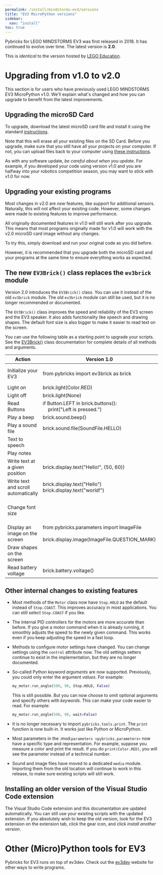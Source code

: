```yaml
---
permalink: /install/mindstorms-ev3/versions
title: "EV3 MicroPython versions"
sidebar:
  nav: "install"
toc: true
---
```


Pybricks for LEGO MINDSTORMS EV3 was first released in 2018. It has continued
to evolve over time. The latest version is **2.0**.

This is *identical* to the version hosted by [LEGO Education][le-ev3].

# Upgrading from v1.0 to v2.0


This section is for users who have previously used LEGO MINDSTORMS EV3
MicroPython v1.0. We'll explain what's changed and how you can upgrade to
benefit from the latest improvements.

## Upgrading the microSD Card


To upgrade, download the latest microSD card file and install it using the
standard [instructions](/install/mindstorms-ev3/installation/).

Note that this will erase all your existing files on the SD Card. Before you
upgrade, make sure that you still have all your projects on your computer.
If not, you can upload files back to your computer using
[these instructions](/install/mindstorms-ev3/running-programs#managing-files-on-the-ev3-brick).

As with any software update, *be careful about when you update*. For example,
if you developed your code using version v1.0 and you are halfway into your
robotics competition season, you may want to stick with v1.0 for now.


## Upgrading your existing programs


Most changes in v2.0 are *new* features, like support for additional sensors.
Naturally, this will not affect your existing code.
However, some changes were made to existing features to improve performance.

All originally documented features in v1.0 will still work after you upgrade.
This means that most programs originally made for v1.0 will work with the v2.0
microSD card image without any changes.

To try this, simply download and run your original code as you did before.

However, it is recommended that you upgrade both the microSD card and your
programs at the same time to ensure everything works as expected.

## The new ``EV3Brick()`` class replaces the ``ev3brick`` module


Version 2.0 introduces the ``EV3Brick()`` class.
You can use it instead of the old  ``ev3brick`` module. The old ``ev3brick``
module can still be used, but it is no longer recommended or documented.

The ``EV3Brick()`` class improves the speed and
reliability of the EV3 screen and the EV3 speaker. It also adds functionality
like speech and drawing shapes. The default
font size is also bigger to make it easier to read text on the screen.

You can use
the following table as a starting point to upgrade your scripts. See the
[EV3Brick()](https://docs.pybricks.com/en/latest/hubs/ev3brick.html)
class documentation for
complete details of all methods and arguments.

| Action                              | Version 1.0                                                                                      | Version 2.0                                                                                                                      |
|-------------------------------------|--------------------------------------------------------------------------------------------------|----------------------------------------------------------------------------------------------------------------------------------|
| Initialize your EV3                 | from pybricks import ev3brick as brick                                                           | from pybricks.hubs import EV3Brick<br /><br />ev3 = EV3Brick()                                                                   |
| Light on                            | brick.light(Color.RED)                                                                           | ev3.light.on(Color.RED)                                                                                                          |
| Light off                           | brick.light(None)                                                                                | ev3.light.off()                                                                                                                  |
| Read Buttons                        | if Button.LEFT in brick.buttons():<br />&nbsp;&nbsp;&nbsp;&nbsp;print("Left is pressed.")        | if Button.LEFT in ev3.buttons.pressed():<br />&nbsp;&nbsp;&nbsp;&nbsp;print("Left is pressed.")                                  |
| Play a beep                         | brick.sound.beep()                                                                               | ev3.speaker.beep()                                                                                                               |
| Play a sound file                   | brick.sound.file(SoundFile.HELLO)                                                                | ev3.speaker.play_file(SoundFile.HELLO)                                                                                           |
| Text to speech                      |                                                                                                  | ev3.speaker.say("I can say anything!")                                                                                           |
| Play notes                          |                                                                                                  | ev3.speaker.play_notes(['C4/4', 'G4/4'])                                                                                         |
| Write text at a given position      | brick.display.text("Hello!", (50, 60))                                                           | ev3.screen.draw_text(50, 60, "Hello!")                                                                                           |
| Write text and scroll automatically | brick.display.text("Hello")<br />brick.display.text("world!")                                    | ev3.screen.print("Hello")<br />ev3.screen.print("world!")                                                                        |
| Change font size                    |                                                                                                  | from pybricks.media.ev3dev import Font<br /><br />big_font = Font(size=24)<br />ev3.screen.set_font(big_font)                    |
| Display an image on the screen      | from pybricks.parameters import ImageFile<br /><br />brick.display.image(ImageFile.QUESTION_MARK)| from pybricks.media.ev3dev import ImageFile<br /><br />ev3.screen.load_image(ImageFile.Question_MARK)                            |
| Draw shapes on the screen           |                                                                                                  | ev3.screen.draw_line(30, 30, 30, 100)<br />ev3.screen.draw_box(50, 30, 90, 60)<br />ev3.screen.draw_circle(70, 90, 20, fill=True)|
| Read battery voltage                | brick.battery.voltage()                                                                          | ev3.battery.voltage()                                                                                                            |

## Other internal changes to existing features


- Most methods of the ``Motor`` class now
  have ``Stop.HOLD`` as the default instead of ``Stop.COAST``. This improves
  accuracy in most applications. You can still select ``Stop.COAST`` if you
  like.
- The internal PID controllers for the motors are more accurate than before.
  If you give a motor command when it is already running, it smoothly adjusts
  the speed to the newly given command. This works even if you keep
  adjusting the speed in a fast loop.
- Methods to configure motor settings have changed. You can change settings
  using the ``control`` attribute now. The old settings setters
  continue to exist in the implementation, but they are no longer documented.
- So-called Python *keyword arguments* are now supported. Previously, you
  could only enter the argument *values*. For example:
  ```python
  my_motor.run_angle(500, 90, Stop.HOLD, False)
  ```
  This is still possible. But you can now choose to omit optional arguments
  and specify others with *keywords*. This can make your code easier to read.
  For example:

  ```python
  my_motor.run_angle(500, 90, wait=False)
  ```
- It is no longer necessary to import ``pybricks.tools.print``. The ``print``
  function is now built-in. It works just like Python or MicroPython.
- Most parameters in the :mod:`parameters <pybricks.parameters>` now have a
  specific type and representation. For example, suppose you measure a color
  and print the result. If you do ``print(Color.RED)``, you will see the
  parameter instead of a technical number.
- Sound and image files have moved to a dedicated ``media`` module.
  Importing them from the old location will continue to work in this release,
  to make sure existing scripts will still work.

## Installing an older version of the Visual Studio Code extension

The Visual Studio Code extension and this documentation are updated
automatically. You can still use your existing scripts with the updated
extension. If you absolutely wish to keep the old version, look for the EV3
extension on the extension tab, click the gear icon, and
click *install another version*.

[le-ev3]: https://education.lego.com/en-us/product-resources/mindstorms-ev3/teacher-resources/python-for-ev3

# Other (Micro)Python tools for EV3

Pybricks for EV3 runs on top of ev3dev. Check out the
[ev3dev](http://ev3dev.org/) website for other ways to write programs.
